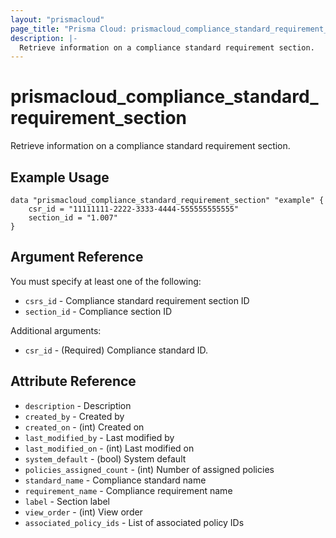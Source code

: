 ```yaml
---
layout: "prismacloud"
page_title: "Prisma Cloud: prismacloud_compliance_standard_requirement_section"
description: |-
  Retrieve information on a compliance standard requirement section.
---
```


# prismacloud_compliance_standard_requirement_section

Retrieve information on a compliance standard requirement section.

## Example Usage

```hcl
data "prismacloud_compliance_standard_requirement_section" "example" {
    csr_id = "11111111-2222-3333-4444-555555555555"
    section_id = "1.007"
}
```

## Argument Reference

You must specify at least one of the following:

* `csrs_id` - Compliance standard requirement section ID
* `section_id` - Compliance section ID

Additional arguments:

* `csr_id` - (Required) Compliance standard ID.

## Attribute Reference

* `description` - Description
* `created_by` - Created by
* `created_on` - (int) Created on
* `last_modified_by` - Last modified by
* `last_modified_on` - (int) Last modified on
* `system_default` - (bool) System default
* `policies_assigned_count` - (int) Number of assigned policies
* `standard_name` - Compliance standard name
* `requirement_name` - Compliance requirement name
* `label` - Section label
* `view_order` - (int) View order
* `associated_policy_ids` - List of associated policy IDs
